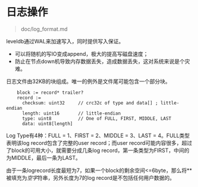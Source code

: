 # 日志操作

> doc/log_format.md

leveldb通过WAL来加速写入，同时提供写入保证。

* 可以将随机的写IO变成append，极大的提高写磁盘速度；
* 防止在节点down机导致内存数据丢失，造成数据丢失，这对系统来说是个灾难。

日志文件由32KB的块组成。唯一的例外是文件尾可能包含一个部分块。

```shell
    block := record* trailer?
    record :=
      checksum: uint32     // crc32c of type and data[] ; little-endian
      length: uint16       // little-endian
      type: uint8          // One of FULL, FIRST, MIDDLE, LAST
      data: uint8[length]
```

Log Type有4种：FULL = 1、FIRST = 2、MIDDLE = 3、LAST = 4。FULL类型表明该log record包含了完整的user record；而user record可能内容很多，超过了block的可用大小，就需要分成几条log record，第一条类型为FIRST，中间的为MIDDLE，最后一条为LAST。

由于一条logrecord长度最短为7，如果一个block的剩余空间<=6byte，那么将**被填充为*空字*符串，另外长度为7的log record是不包括任何用户数据的。